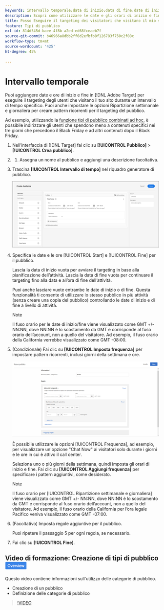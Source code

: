 ```yaml
---
keywords: intervallo temporale;data di inizio;data di fine;date di inizio/fine;pianificazione di target;ripartizione settimanale;ripartizione giornaliera;ripartizione
description: Scopri come utilizzare le date e gli orari di inizio e fine per eseguire il targeting degli utenti che visitano il tuo sito durante un intervallo di tempo specifico.
title: Posso Eseguire il targeting dei visitatori che visitano il mio sito a orari specifici?
feature: Tipi di pubblico
exl-id: 814d545d-baee-4f8b-a2ed-ed68fceaeb7f
source-git-commit: b46966a8dbb2ff6d2efbfb8f126783f750c2f08c
workflow-type: tm+mt
source-wordcount: '425'
ht-degree: 45%

---
```


# Intervallo temporale

Puoi aggiungere date e ore di inizio e fine in [!DNL Adobe Target] per eseguire il targeting degli utenti che visitano il tuo sito durante un intervallo di tempo specifico. Puoi anche impostare le opzioni Ripartizione settimanale e giornaliera per creare pattern ricorrenti per il targeting del pubblico.

Ad esempio, utilizzando la [funzione tipi di pubblico combinati ad hoc](/help/c-target/combining-multiple-audiences.md#concept_A7386F1EA4394BD2AB72399C225981E5), è possibile indirizzare gli utenti che spendono meno a contenuti specifici nei tre giorni che precedono il Black Friday e ad altri contenuti dopo il Black Friday.

1. Nell’interfaccia di [!DNL Target] fai clic su **[!UICONTROL Pubblico]** > **[!UICONTROL Crea pubblico]**.
1. 
   1. Assegna un nome al pubblico e aggiungi una descrizione facoltativa.
1. Trascina **[!UICONTROL Intervallo di tempo]** nel riquadro generatore di pubblico.

   ![](assets/target_timeframe_dialog.png)

1. Specifica le date e le ore [!UICONTROL Start] e [!UICONTROL Fine] per il pubblico.

   Lascia la data di inizio vuota per avviare il targeting in base alla pianificazione dellʼattività. Lascia la data di fine vuota per continuare il targeting fino alla data e allʼora di fine dellʼattività.

   Puoi anche lasciare vuote entrambe le date di inizio o di fine. Questa funzionalità ti consente di utilizzare lo stesso pubblico in più attività (senza creare una copia del pubblico) controllando le date di inizio e di fine a livello di attività.

   >[!NOTE]
   >
   >Il fuso orario per le date di inizio/fine viene visualizzato come GMT +/- NN:NN, dove NN:NN è lo scostamento da GMT e corrisponde al fuso orario dell’account, non a quello del visitatore. Ad esempio, il fuso orario della California verrebbe visualizzato come GMT -08:00.

1. (Condizionale) Fai clic su **[!UICONTROL Imposta frequenza]** per impostare pattern ricorrenti, inclusi giorni della settimana e ore.

   ![Ripartizione settimanale e giornaliera](assets/week_and_day_parting.png)

   È possibile utilizzare le opzioni [!UICONTROL Frequenza], ad esempio, per visualizzare un&#39;opzione &quot;Chat Now&quot; ai visitatori solo durante i giorni e le ore in cui è attivo il call center.

   Seleziona uno o più giorni della settimana, quindi imposta gli orari di inizio e fine. Fai clic su **[!UICONTROL Aggiungi frequenza]** per specificare i pattern aggiuntivi, come desiderato.

   >[!NOTE]
   >
   >Il fuso orario per [!UICONTROL Ripartizione settimanale e giornaliera] viene visualizzato come GMT +/- NN:NN, dove NN:NN è lo scostamento da GMT e corrisponde al fuso orario dellʼaccount, non a quello del visitatore. Ad esempio, il fuso orario della California per l’ora legale Pacifico veniva visualizzato come GMT -07:00.

1. (Facoltativo) Imposta regole aggiuntive per il pubblico.

   Puoi ripetere il passaggio 5 per ogni regola, se necessario.

1. Fai clic su **[!UICONTROL Fine]**.

## Video di formazione: Creazione di tipi di pubblico ![Badge panoramica](/help/assets/overview.png)

Questo video contiene informazioni sull&#39;utilizzo delle categorie di pubblico.

* Creazione di un pubblico
* Definizione delle categorie di pubblico

>[!VIDEO](https://video.tv.adobe.com/v/17392)
